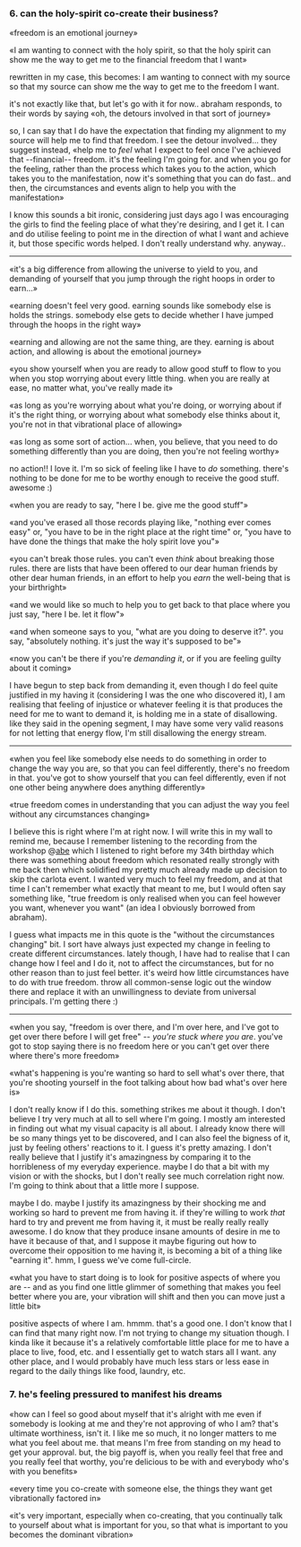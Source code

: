 
### 6. can the holy-spirit co-create their business?

«freedom is an emotional journey»

«I am wanting to connect with the holy spirit, so that the holy spirit can show me the way to get me to the financial freedom that I want»

rewritten in my case, this becomes: I am wanting to connect with my source so that my source can show me the way to get me to the freedom I want.

it's not exactly like that, but let's go with it for now.. abraham responds, to their words by saying «oh, the detours involved in that sort of journey»

so, I can say that I do have the expectation that finding my alignment to my source will help me to find that freedom. I see the detour involved... they suggest instead, «help me to *feel* what I expect to feel once I've achieved that --financial-- freedom. it's the feeling I'm going for. and when you go for the feeling, rather than the process which takes you to the action, which takes you to the manifestation, now it's something that you can do fast.. and then, the circumstances and events align to help you with the manifestation»

I know this sounds a bit ironic, considering just days ago I was encouraging the girls to find the feeling place of what they're desiring, and I get it. I can and do utilise feeling to point me in the direction of what I want and achieve it, but those specific words helped. I don't really understand why. anyway..

---

«it's a big difference from allowing the universe to yield to you, and demanding of yourself that you jump through the right hoops in order to earn...»

«earning doesn't feel very good. earning sounds like somebody else is holds the strings. somebody else gets to decide whether I have jumped through the hoops in the right way»

«earning and allowing are not the same thing, are they. earning is about action, and allowing is about the emotional journey»

«you show yourself when you are ready to allow good stuff to flow to you when you stop worrying about every little thing. when you are really at ease, no matter what, you've really made it»

«as long as you're worrying about what you're doing, or worrying about if it's the right thing, or worrying about what somebody else thinks about it, you're not in that vibrational place of allowing»

«as long as some sort of action... when, you believe, that you need to do something differently than you are doing, then you're not feeling worthy»

no action!! I love it. I'm so sick of feeling like I have to *do* something. there's nothing to be done for me to be worthy enough to receive the good stuff. awesome :)

«when you are ready to say, "here I be. give me the good stuff"»

«and you've erased all those records playing like, "nothing ever comes easy" or, "you have to be in the right place at the right time" or, "you have to have done the things that make the holy spirit love you"»

«you can't break those rules. you can't even *think* about breaking those rules. there are lists that have been offered to our dear human friends by other dear human friends, in an effort to help you *earn* the well-being that is your birthright»

«and we would like so much to help you to get back to that place where you just say, "here I be. let it flow"»

«and when someone says to you, "what are you doing to deserve it?". you say, "absolutely nothing. it's just the way it's supposed to be"»

«now you can't be there if you're *demanding it*, or if you are feeling guilty about it coming»

I have begun to step back from demanding it, even though I do feel quite justified in my having it (considering I was the one who discovered it), I am realising that feeling of injustice or whatever feeling it is that produces the need for me to want to demand it, is holding me in a state of disallowing. like they said in the opening segment, I may have some very valid reasons for not letting that energy flow, I'm still disallowing the energy stream.

---

«when you feel like somebody else needs to do something in order to change the way you are, so that you can feel differently, there's no freedom in that. you've got to show yourself that you can feel differently, even if not one other being anywhere does anything differently»

«true freedom comes in understanding that you can adjust the way you feel without any circumstances changing»

I believe this is right where I'm at right now. I will write this in my wall to remind me, because I remember listening to the recording from the workshop @[abe](2017-04-08) which I listened to right before my 34th birthday which there was something about freedom which resonated really strongly with me back then which solidified my pretty much already made up decision to skip the carlota event. I wanted very much to feel my freedom, and at that time I can't remember what exactly that meant to me, but I would often say something like, "true freedom is only realised when you can feel however you want, whenever you want" (an idea I obviously borrowed from abraham).

I guess what impacts me in this quote is the "without the circumstances changing" bit. I sort have always just expected my change in feeling to create different circumstances. lately though, I have had to realise that I can change how I feel and I do it, not to affect the circumstances, but for no other reason than to just feel better. it's weird how little circumstances have to do with true freedom. throw all common-sense logic out the window there and replace it with an unwillingness to deviate from universal principals. I'm getting there :)

---

«when you say, "freedom is over there, and I'm over here, and I've got to get over there before I will get free" -- *you're stuck where you are*. you've got to stop saying there is no freedom here or you can't get over there where there's more freedom»

«what's happening is you're wanting so hard to sell what's over there, that you're shooting yourself in the foot talking about how bad what's over here is»

I don't really know if I do this. something strikes me about it though. I don't believe I try very much at all to sell where I'm going. I mostly am interested in finding out what my visual capacity is all about. I already know there will be so many things yet to be discovered, and I can also feel the bigness of it, just by feeling others' reactions to it. I guess it's pretty amazing. I don't really believe that I justify it's amazingness by comparing it to the horribleness of my everyday experience. maybe I do that a bit with my vision or with the shocks, but I don't really see much correlation right now. I'm going to think about that a little more I suppose.

maybe I do. maybe I justify its amazingness by their shocking me and working so hard to prevent me from having it. if they're willing to work *that* hard to try and prevent me from having it, it must be really really really awesome. I do know that they produce insane amounts of desire in me to have it because of that, and I suppose it maybe figuring out how to overcome their opposition to me having it, is becoming a bit of a thing like "earning it". hmm, I guess we've come full-circle.

«what you have to start doing is to look for positive aspects of where you are -- and as you find one little glimmer of something that makes you feel better where you are, your vibration will shift and then you can move just a little bit»

positive aspects of where I am. hmmm. that's a good one. I don't know that I can find that many right now. I'm not trying to change my situation though. I kinda like it because it's a relatively comfortable little place for me to have a place to live, food, etc. and I essentially get to watch stars all I want. any other place, and I would probably have much less stars or less ease in regard to the daily things like food, laundry, etc.

### 7. he's feeling pressured to manifest his dreams

«how can I feel so good about myself that it's alright with me even if somebody is looking at me and they're not approving of who I am? that's ultimate worthiness, isn't it. I like me so much, it no longer matters to me what you feel about me. that means I'm free from standing on my head to get your approval. but, the big payoff is, when you really feel that free and you really feel that worthy, you're delicious to be with and everybody who's with you benefits»

«every time you co-create with someone else, the things they want get vibrationally factored in»

«it's very important, especially when co-creating, that you continually talk to yourself about what is important for you, so that what is important to you becomes the dominant vibration»
